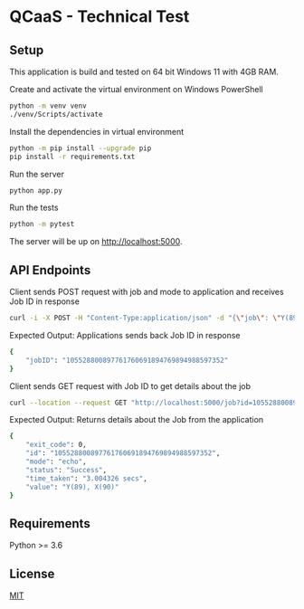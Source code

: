 # QCaaS - Technical Test

## Setup

This application is build and tested on 64 bit Windows 11 with 4GB RAM.

Create and activate the virtual environment on Windows PowerShell

```bash
python -m venv venv
./venv/Scripts/activate
```

Install the dependencies in virtual environment
```bash
python -m pip install --upgrade pip
pip install -r requirements.txt
```

Run the server

```bash
python app.py
```

Run the tests

```bash
python -m pytest
```

The server will be up on [http://localhost:5000](http://localhost:5000).

## API Endpoints

Client sends POST request with job and mode to application and receives Job ID in response

```bash
curl -i -X POST -H "Content-Type:application/json" -d "{\"job\": \"Y(89), X(90)\",\"mode\": \"echo\"}" http://localhost:5000/job
```

Expected Output: Applications sends back Job ID in response

```bash
{
    "jobID": "105528800897761760691894769894988597352"
}
```


Client sends GET request with Job ID to get details about the job

```bash
curl --location --request GET "http://localhost:5000/job?id=105528800897761760691894769894988597352" 
```

Expected Output: Returns details about the Job from the application

```bash
{
    "exit_code": 0,
    "id": "105528800897761760691894769894988597352",
    "mode": "echo",
    "status": "Success",
    "time_taken": "3.004326 secs",
    "value": "Y(89), X(90)"
}
```

## Requirements

Python >= 3.6

## License

[MIT](http://www.opensource.org/licenses/mit-license.html)